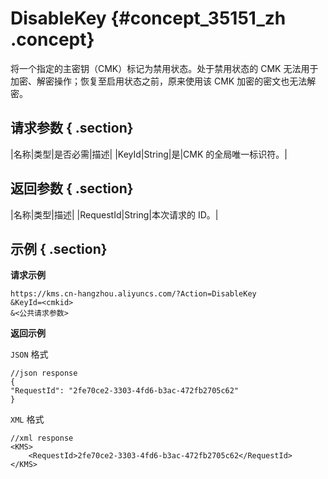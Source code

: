# DisableKey {#concept_35151_zh .concept}

将一个指定的主密钥（CMK）标记为禁用状态。处于禁用状态的 CMK 无法用于加密、解密操作；恢复至启用状态之前，原来使用该 CMK 加密的密文也无法解密。

## 请求参数 { .section}

|名称|类型|是否必需|描述|
|KeyId|String|是|CMK 的全局唯一标识符。|

## 返回参数 { .section}

|名称|类型|描述|
|RequestId|String|本次请求的 ID。|

## 示例 { .section}

**请求示例**

```
https://kms.cn-hangzhou.aliyuncs.com/?Action=DisableKey
&KeyId=<cmkid>
&<公共请求参数>

```

**返回示例**

 `JSON` 格式

```
//json response
{
"RequestId": "2fe70ce2-3303-4fd6-b3ac-472fb2705c62"
}

```

 `XML` 格式

```
//xml response
<KMS>
    <RequestId>2fe70ce2-3303-4fd6-b3ac-472fb2705c62</RequestId>
</KMS>

```

